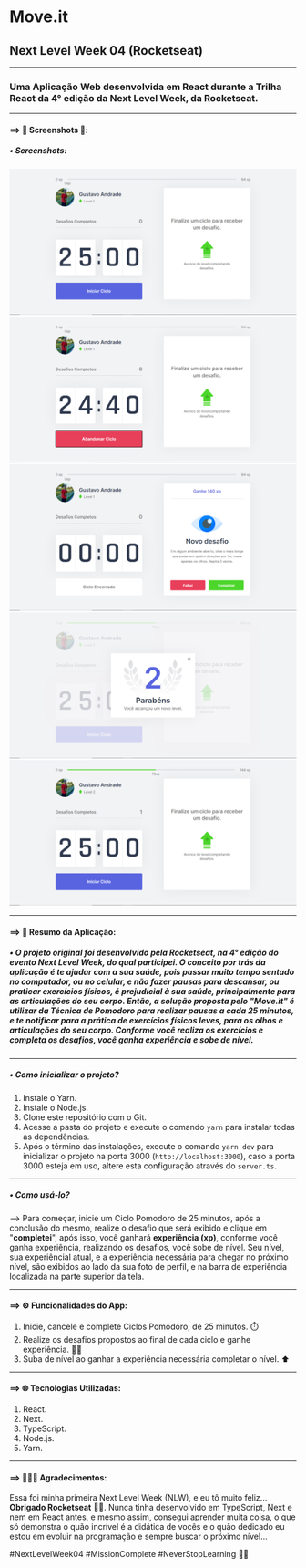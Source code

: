 # Move.it
 ## Next Level Week 04 (Rocketseat)

---

### Uma Aplicação Web desenvolvida em React durante a Trilha React da 4° edição da Next Level Week, da Rocketseat.

---

#### ==> 📸 Screenshots 📸:
 ##### • Screenshots:
   ![](./public/screenshots/moveit-screenshot1.png)
   ![](./public/screenshots/moveit-screenshot2.png)
   ![](./public/screenshots/moveit-screenshot3.png)
   ![](./public/screenshots/moveit-screenshot4.png)
   ![](./public/screenshots/moveit-screenshot5.png)

---

#### ==> 📝 Resumo da Aplicação:
 ##### • O projeto original foi desenvolvido pela Rocketseat, na 4° edição do evento Next Level Week, do qual participei. O conceito por trás da aplicação é te ajudar com a sua saúde, pois passar muito tempo sentado no computador, ou no celular, e não fazer pausas para descansar, ou praticar exercícios físicos, é prejudicial à sua saúde, principalmente para as articulações do seu corpo. Então, a solução proposta pelo "Move.it" é utilizar da Técnica de Pomodoro para realizar pausas a cada 25 minutos, e te notificar para a prática de exercícios físicos leves, para os olhos e articulações do seu corpo. Conforme você realiza os exercícios e completa os desafios, você ganha experiência e sobe de nível.

---

 ##### • Como inicializar o projeto?
  1. Instale o Yarn.
  2. Instale o Node.js.
  3. Clone este repositório com o Git.
  4. Acesse a pasta do projeto e execute o comando `yarn` para instalar todas as dependências.
  5. Após o término das instalações, execute o comando `yarn dev` para inicializar o projeto na porta 3000 (`http://localhost:3000`), caso a porta 3000 esteja em uso, altere esta configuração através do `server.ts`.

---

 ##### • Como usá-lo?
  --> Para começar, inicie um Ciclo Pomodoro de 25 minutos, após a conclusão do mesmo, realize o desafio que será exibido e clique em "**completei**", após isso, você ganhará **experiência (xp)**, conforme você ganha experiência, realizando os desafios, você sobe de nível. Seu nível, sua experiêncial atual, e a experiência necessária para chegar no próximo nível, são exibidos ao lado da sua foto de perfil, e na barra de experiência localizada na parte superior da tela.

---

#### ==> ⚙️ Funcionalidades do App:
 1. Inicie, cancele e complete Ciclos Pomodoro, de 25 minutos. ⏱️
 2. Realize os desafios propostos ao final de cada ciclo e ganhe experiência. 🏋️‍♂️
 3. Suba de nível ao ganhar a experiência necessária completar o nível. ⬆️

---

#### ==> 🌐 Tecnologias Utilizadas:
 1. React.
 2. Next.
 3. TypeScript.
 4. Node.js.
 5. Yarn.

---

#### ==> 🚀🤝💜 Agradecimentos:
 Essa foi minha primeira Next Level Week (NLW), e eu tô muito feliz... 
 **Obrigado Rocketseat** 🚀💜. Nunca tinha desenvolvido em TypeScript, Next e nem em React antes, e mesmo assim, consegui aprender muita coisa, o que só demonstra o quão incrível é a didática de vocês e o quão dedicado eu estou em evoluir na programação e sempre buscar o próximo nível...

 #NextLevelWeek04
 #MissionComplete
 #NeverStopLearning
 🚀💜
